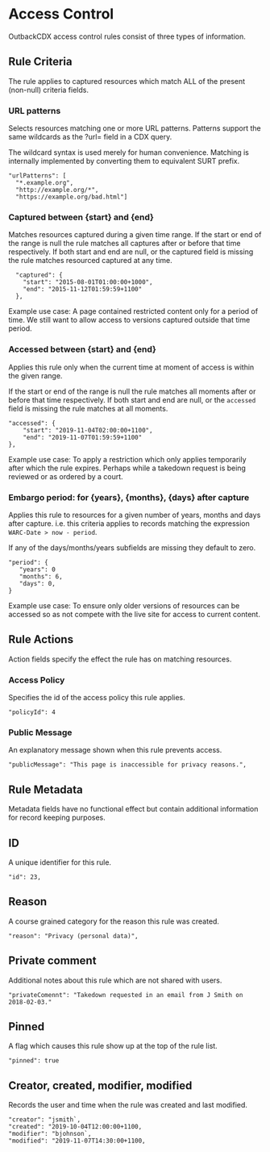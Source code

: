# Access Control

OutbackCDX access control rules consist of three types of information.

## Rule Criteria

The rule applies to captured resources which match ALL of the present (non-null) criteria fields.

### URL patterns

Selects resources matching one or more URL patterns. Patterns support the same wildcards as the ?url= field in a CDX query.

The wildcard syntax is used merely for human convenience. Matching is internally implemented by converting them to
equivalent SURT prefix.

```
"urlPatterns": [
  "*.example.org",
  "http://example.org/*",
  "https://example.org/bad.html"]
```

### Captured between {start} and {end}

Matches resources captured during a given time range. If the start or end of the range is null the rule matches
all captures after or before that time respectively. If both start and end are null, or the captured field is 
missing the rule matches resourced captured at any time.

```
  "captured": {
    "start": "2015-08-01T01:00:00+1000",
    "end": "2015-11-12T01:59:59+1100"
  },
```

Example use case: A page contained restricted content only for a period of time. We still want to allow access
to versions captured outside that time period.

### Accessed between {start} and {end}

Applies this rule only when the current time at moment of access is within the given range.

If the start or end of the range is null the rule matches all moments after or before that time respectively. If
both start and end are null, or the `accessed` field is missing the rule matches at all moments.

```
"accessed": {
    "start": "2019-11-04T02:00:00+1100",
    "end": "2019-11-07T01:59:59+1100"
},
```

Example use case: To apply a restriction which only applies temporarily after which the rule expires. Perhaps while a
takedown request is being reviewed or as ordered by a court.

### Embargo period: for {years}, {months}, {days} after capture

Applies this rule to resources for a given number of years, months and days after capture. i.e. this criteria
applies to records matching the expression `WARC-Date > now - period`.

If any of the days/months/years subfields are missing they default to zero.

```
"period": {
   "years": 0
   "months": 6,
   "days": 0,
}
```

Example use case: To ensure only older versions of resources can be accessed so as not compete with the live site for
access to current content.


## Rule Actions

Action fields specify the effect the rule has on matching resources.

### Access Policy

Specifies the id of the access policy this rule applies.

```
"policyId": 4

```

### Public Message

An explanatory message shown when this rule prevents access.

```
"publicMessage": "This page is inaccessible for privacy reasons.",
```

## Rule Metadata

Metadata fields have no functional effect but contain additional information for record keeping purposes.

## ID

A unique identifier for this rule.

```
"id": 23,
```

## Reason

A course grained category for the reason this rule was created.

```
"reason": "Privacy (personal data)",
```

## Private comment

Additional notes about this rule which are not shared with users.

```
"privateComennt": "Takedown requested in an email from J Smith on 2018-02-03."
```

## Pinned

A flag which causes this rule show up at the top of the rule list.

```
"pinned": true
```

## Creator, created, modifier, modified

Records the user and time when the rule was created and last modified.

```
"creator": "jsmith`,
"created": "2019-10-04T12:00:00+1100,
"modifier": "bjohnson`,
"modified": "2019-11-07T14:30:00+1100,
```
